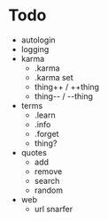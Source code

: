 # Todo

- autologin
- logging
- karma
  - .karma
  - .karma set
  - thing++ / ++thing
  - thing-- / --thing
- terms
  - .learn
  - .info
  - .forget
  - thing?
- quotes
  - add
  - remove
  - search
  - random
- web
  - url snarfer

